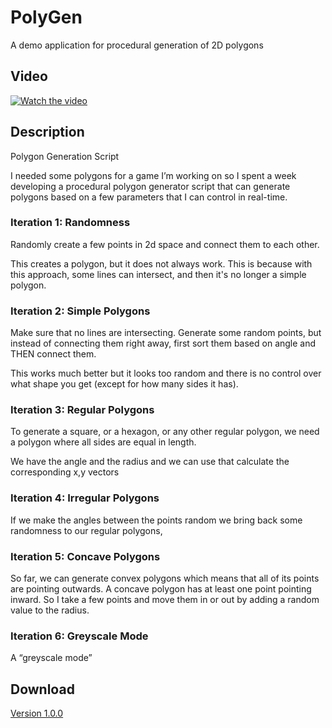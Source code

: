 # PolyGen
A demo application for procedural generation of 2D polygons

## Video
[![Watch the video](https://img.youtube.com/vi/APvosl3d1uc/maxresdefault.jpg)](https://youtu.be/APvosl3d1uc)


## Description
Polygon Generation Script

I needed some polygons for a game I’m working on so I spent a week developing a procedural polygon generator script that can generate polygons based on a few parameters that I can control in real-time.

### Iteration 1: Randomness

Randomly create a few points in 2d space and connect them to each other. 

This creates a polygon, but it does not always work. This is because with this approach, some lines can intersect, and then it's no longer a simple polygon.


### Iteration 2: Simple Polygons

Make sure that no lines are intersecting. Generate some random points, but instead of connecting them right away, first sort them based on angle and THEN connect them.

This works much better but it looks too random and there is no control over what shape you get (except for how many sides it has). 


### Iteration 3: Regular Polygons

To generate a square, or a hexagon, or any other regular polygon, we need a polygon where all sides are equal in length. 

We have the angle and the radius and we can use that calculate the corresponding x,y vectors


### Iteration 4: Irregular Polygons

If we make the angles between the points random we bring back some randomness to our regular polygons, 


### Iteration 5: Concave Polygons

So far, we can generate convex polygons which means that all of its points are pointing outwards. A concave polygon has at least one point pointing inward. So I take a few points and move them in or out by adding a random value to the radius. 


### Iteration 6: Greyscale Mode

A “greyscale mode”



## Download

[Version 1.0.0](https://github.com/hackenshaw/PolyGen/releases/tag/v1.0.0)
